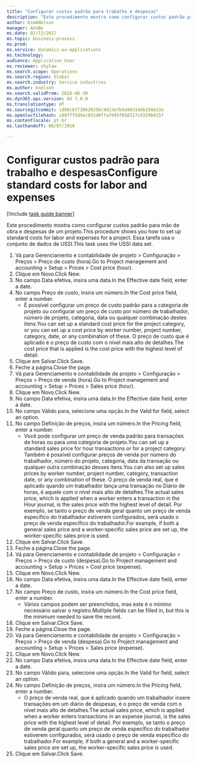```yaml
--- 
title: "Configurar custos padrão para trabalho e despesas"
description: "Este procedimento mostra como configurar custos padrão para mão de obra e despesas de um projeto."
author: KimANelson
manager: AnnBe
ms.date: 02/13/2017
ms.topic: business-process
ms.prod: 
ms.service: dynamics-ax-applications
ms.technology: 
audience: Application User
ms.reviewer: shylaw
ms.search.scope: Operations
ms.search.region: Global
ms.search.industry: Service industries
ms.author: knelson
ms.search.validFrom: 2016-06-30
ms.dyn365.ops.version: AX 7.0.0
ms.translationtype: HT
ms.sourcegitcommit: 1d98cbff30620256c9d13e7b4a90314db150e33e
ms.openlocfilehash: c69fff5d9ec031d0ffa7d45f658317cd3296615f
ms.contentlocale: pt-br
ms.lasthandoff: 08/07/2018

---
```

# <a name="configure-standard-costs-for-labor-and-expenses"></a><span data-ttu-id="8fead-103">Configurar custos padrão para trabalho e despesas</span><span class="sxs-lookup"><span data-stu-id="8fead-103">Configure standard costs for labor and expenses</span></span>

[!include [task guide banner](../../includes/task-guide-banner.md)]

<span data-ttu-id="8fead-104">Este procedimento mostra como configurar custos padrão para mão de obra e despesas de um projeto.</span><span class="sxs-lookup"><span data-stu-id="8fead-104">This procedure shows you how to set up standard costs for labor and expenses for a project.</span></span> <span data-ttu-id="8fead-105">Essa tarefa usa o conjunto de dados de USSI.</span><span class="sxs-lookup"><span data-stu-id="8fead-105">This task uses the USSI data set.</span></span>

1. <span data-ttu-id="8fead-106">Vá para Gerenciamento e contabilidade de projeto > Configuração > Preços > Preço de custo (hora).</span><span class="sxs-lookup"><span data-stu-id="8fead-106">Go to Project management and accounting > Setup > Prices > Cost price (hour).</span></span>
2. <span data-ttu-id="8fead-107">Clique em Novo.</span><span class="sxs-lookup"><span data-stu-id="8fead-107">Click New.</span></span>
3. <span data-ttu-id="8fead-108">No campo Data efetiva, insira uma data.</span><span class="sxs-lookup"><span data-stu-id="8fead-108">In the Effective date field, enter a date.</span></span>
4. <span data-ttu-id="8fead-109">No campo Preço de custo, insira um número.</span><span class="sxs-lookup"><span data-stu-id="8fead-109">In the Cost price field, enter a number.</span></span>
    * <span data-ttu-id="8fead-110">É possível configurar um preço de custo padrão para a categoria de projeto ou configurar um preço de custo por número de trabalhador, número de projeto, categoria, data ou qualquer combinação destes itens.</span><span class="sxs-lookup"><span data-stu-id="8fead-110">You can set up a standard cost price for the project category, or you can set up a cost price by worker number, project number, category, date, or any combination of these.</span></span> <span data-ttu-id="8fead-111">O preço de custo que é aplicado é o preço de custo com o nível mais alto de detalhes.</span><span class="sxs-lookup"><span data-stu-id="8fead-111">The cost price that is applied is the cost price with the highest level of detail.</span></span>  
5. <span data-ttu-id="8fead-112">Clique em Salvar.</span><span class="sxs-lookup"><span data-stu-id="8fead-112">Click Save.</span></span>
6. <span data-ttu-id="8fead-113">Feche a página.</span><span class="sxs-lookup"><span data-stu-id="8fead-113">Close the page.</span></span>
7. <span data-ttu-id="8fead-114">Vá para Gerenciamento e contabilidade de projeto > Configuração > Preços > Preço de venda (hora).</span><span class="sxs-lookup"><span data-stu-id="8fead-114">Go to Project management and accounting > Setup > Prices > Sales price (hour).</span></span>
8. <span data-ttu-id="8fead-115">Clique em Novo.</span><span class="sxs-lookup"><span data-stu-id="8fead-115">Click New.</span></span>
9. <span data-ttu-id="8fead-116">No campo Data efetiva, insira uma data.</span><span class="sxs-lookup"><span data-stu-id="8fead-116">In the Effective date field, enter a date.</span></span>
10. <span data-ttu-id="8fead-117">No campo Válido para, selecione uma opção.</span><span class="sxs-lookup"><span data-stu-id="8fead-117">In the Valid for field, select an option.</span></span>
11. <span data-ttu-id="8fead-118">No campo Definição de preços, insira um número.</span><span class="sxs-lookup"><span data-stu-id="8fead-118">In the Pricing field, enter a number.</span></span>
    * <span data-ttu-id="8fead-119">Você pode configurar um preço de venda padrão para transações de horas ou para uma categoria de projeto.</span><span class="sxs-lookup"><span data-stu-id="8fead-119">You can set up a standard sales price for hour transactions or for a project category.</span></span> <span data-ttu-id="8fead-120">Também é possível configurar preços de venda por número do trabalhador, número do projeto, categoria, data da transação ou qualquer outra combinação desses itens.</span><span class="sxs-lookup"><span data-stu-id="8fead-120">You can also set up sales prices by worker number, project number, category, transaction date, or any combination of these.</span></span> <span data-ttu-id="8fead-121">O preço de venda real, que é aplicado quando um trabalhador lança uma transação no Diário de horas, é aquele com o nível mais alto de detalhes.</span><span class="sxs-lookup"><span data-stu-id="8fead-121">The actual sales price, which is applied when a worker enters a transaction in the Hour journal, is the sales price with the highest level of detail.</span></span> <span data-ttu-id="8fead-122">Por exemplo, se tanto o preço de venda geral quanto um preço de venda específico do trabalhador estiverem configurados, será usado o preço de venda específico do trabalhador.</span><span class="sxs-lookup"><span data-stu-id="8fead-122">For example, if both a general sales price and a worker-specific sales price are set up, the worker-specific sales price is used.</span></span>  
12. <span data-ttu-id="8fead-123">Clique em Salvar.</span><span class="sxs-lookup"><span data-stu-id="8fead-123">Click Save.</span></span>
13. <span data-ttu-id="8fead-124">Feche a página.</span><span class="sxs-lookup"><span data-stu-id="8fead-124">Close the page.</span></span>
14. <span data-ttu-id="8fead-125">Vá para Gerenciamento e contabilidade de projeto > Configuração > Preços > Preço de custo (despesa).</span><span class="sxs-lookup"><span data-stu-id="8fead-125">Go to Project management and accounting > Setup > Prices > Cost price (expense).</span></span>
15. <span data-ttu-id="8fead-126">Clique em Novo.</span><span class="sxs-lookup"><span data-stu-id="8fead-126">Click New.</span></span>
16. <span data-ttu-id="8fead-127">No campo Data efetiva, insira uma data.</span><span class="sxs-lookup"><span data-stu-id="8fead-127">In the Effective date field, enter a date.</span></span>
17. <span data-ttu-id="8fead-128">No campo Preço de custo, insira um número.</span><span class="sxs-lookup"><span data-stu-id="8fead-128">In the Cost price field, enter a number.</span></span>
    * <span data-ttu-id="8fead-129">Vários campos podem ser preenchidos, mas este é o mínimo necessário salvar o registro.</span><span class="sxs-lookup"><span data-stu-id="8fead-129">Multiple fields can be filled in, but this is the minimum needed to save the record.</span></span>  
18. <span data-ttu-id="8fead-130">Clique em Salvar.</span><span class="sxs-lookup"><span data-stu-id="8fead-130">Click Save.</span></span>
19. <span data-ttu-id="8fead-131">Feche a página.</span><span class="sxs-lookup"><span data-stu-id="8fead-131">Close the page.</span></span>
20. <span data-ttu-id="8fead-132">Vá para Gerenciamento e contabilidade de projeto > Configuração > Preços > Preço de venda (despesa).</span><span class="sxs-lookup"><span data-stu-id="8fead-132">Go to Project management and accounting > Setup > Prices > Sales price (expense).</span></span>
21. <span data-ttu-id="8fead-133">Clique em Novo.</span><span class="sxs-lookup"><span data-stu-id="8fead-133">Click New.</span></span>
22. <span data-ttu-id="8fead-134">No campo Data efetiva, insira uma data.</span><span class="sxs-lookup"><span data-stu-id="8fead-134">In the Effective date field, enter a date.</span></span>
23. <span data-ttu-id="8fead-135">No campo Válido para, selecione uma opção.</span><span class="sxs-lookup"><span data-stu-id="8fead-135">In the Valid for field, select an option.</span></span>
24. <span data-ttu-id="8fead-136">No campo Definição de preços, insira um número.</span><span class="sxs-lookup"><span data-stu-id="8fead-136">In the Pricing field, enter a number.</span></span>
    * <span data-ttu-id="8fead-137">O preço de venda real, que é aplicado quando um trabalhador insere transações em um diário de despesas, é o preço de venda com o nível mais alto de detalhes.</span><span class="sxs-lookup"><span data-stu-id="8fead-137">The actual sales price, which is applied when a worker enters transactions in an expense journal, is the sales price with the highest level of detail.</span></span> <span data-ttu-id="8fead-138">Por exemplo, se tanto o preço de venda geral quanto um preço de venda específico do trabalhador estiverem configurados, será usado o preço de venda específico do trabalhador.</span><span class="sxs-lookup"><span data-stu-id="8fead-138">For example, if both a general and a worker-specific sales price are set up, the worker-specific sales price is used.</span></span>  
25. <span data-ttu-id="8fead-139">Clique em Salvar.</span><span class="sxs-lookup"><span data-stu-id="8fead-139">Click Save.</span></span>


